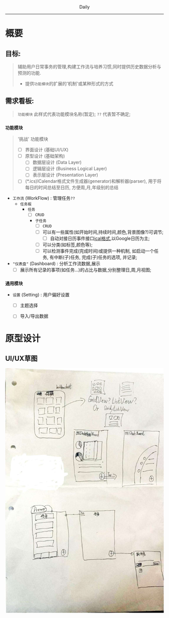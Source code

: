 <center>Daily</center>

---

# 概要

## 目标:

> 辅助用户日常事务的管理,构建工作流与培养习惯,同时提供历史数据分析与预测的功能.
> - 提供`功能模块`的扩展的'机制'或某种形式的方式


## 需求看板:
> `功能模块` 此样式代表功能模块名称(暂定);
> `??` 代表暂不确定;

### `功能模块`

> '挑战' 功能模块
> - [ ] 界面设计 (基础UI/UX)
> - [ ] 原型设计 (基础架构)
>   - [ ] 数据层设计 (Data Layer)
>   - [ ] 逻辑层设计 (Business Logical Layer)
>   - [ ] 表示层设计 (Presentation Layer)
> - [ ] (*.ics)ICalendar格式文件生成器(generator)和解析器(parser), 用于将每日的时间总结至日历, 方便周,月,年级别的总结

- `工作流` (WorkFlow) : 管理任务`??`
  - `任务板` 
    - `任务` 
      - [ ] `CRUD`
      - `子任务`
        - [ ] `CRUD`
        - [ ] 可以有一些属性(如开始时间,持续时间,颜色,背景图像?)可调节;
          - [ ] 自动对接日历事件接口[ical格式](https://en.wikipedia.org/wiki/ICalendar),以Google日历为主;
        - [ ] 可以分类(如标签,颜色等);
        - [ ] 可以检测事件完成(完成时间)或提供一种机制, 如启动一个任务, 有中断(子)任务, 完成(子)任务的选项, 并记录;
      
- `"仪表盘"` (Dashboard)  : 分析工作流数据,展示
  - [ ] 展示所有记录的事项(如任务...)的占比与数据,分别整理日,周,月视图;
  
### `通用模块`

- `设置` (Setting) : 用户偏好设置
  - [ ] 主题选择
  - [ ] 导入/导出数据


# 原型设计

## UI/UX草图

![好丑的图23333](assets/draft_2019-05-12.jpg)
